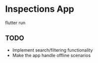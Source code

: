 # Inspections App

flutter run


## TODO

- Implement search/filtering functionality
- Make the app handle offline scenarios